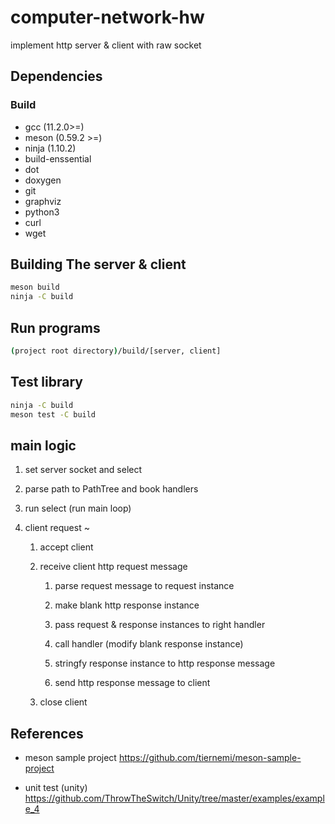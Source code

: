 # computer-network-hw
implement http server &amp; client with raw socket



## Dependencies

### Build

* gcc (11.2.0>=)
* meson (0.59.2 >=)
* ninja (1.10.2)
* build-enssential
* dot
* doxygen
* git
* graphviz
* python3
* curl
* wget

## Building The server &amp; client

``` bash
meson build
ninja -C build
```

## Run programs

```bash
(project root directory)/build/[server, client]
```

## Test library

```bash
ninja -C build
meson test -C build
```


## main logic

1. set server socket and select

2. parse path to PathTree and book handlers

3. run select (run main loop)

4. client request ~

    1. accept client

    2. receive client http request message

        1. parse request message to request instance

        2. make blank http response instance

        3. pass request & response instances to right handler

        4. call handler (modify blank response instance)

        5. stringfy response instance to http response message

        6. send http response message to client

    3. close client

## References

* meson sample project https://github.com/tiernemi/meson-sample-project

* unit test (unity) https://github.com/ThrowTheSwitch/Unity/tree/master/examples/example_4
